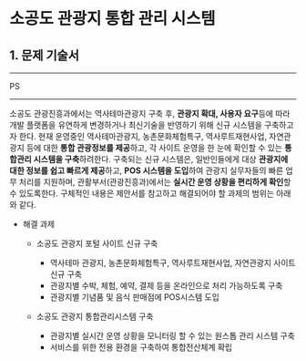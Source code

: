 소공도 관광지 통합 관리 시스템
============================

## 1. 문제 기술서
---------------------
PS

--------------------

소공도 관광진흥과에서는 역사테마관광지 구축 후, **관광지 확대, 사용자 요구**등에 따라 개발 플랫폼을 유연하게 변경하거나 최신기술을 반영하기 위해 신규 시스템을 구축하고자 한다. 현재 운영중인 역사테마관광지, 농촌문화체험특구, 역사루트재현사업, 자연관광지 등에 대한 **통합 관광정보를 제공**하고, 각 사이트 운영을 한 눈에 확인할 수 있는 **통합관리 시스템을 구축**하려한다. 구축되는 신규 시스템은, 일반인들에게 대상 **관광지에 대한 정보를 쉽고 빠르게 제공**하고, **POS 시스템을 도입**하여 관광지 실무자들의 빠른 업무 처리를 지원하며, 관활부서(관광진흥과)에서는 **실시간 운영 상황을 편리하게 확인**할 수 있도록한다. 구체적인 내용은 제안서를 참고하고 해결되어야 할 과제의 범위는 아래와 같다.

* 해결 과제
    * 소공도 관광지 포털 사이트 신규 구축
        - 역사테마 관광지, 농촌문화체험특구, 역사루트재현사업, 자연관광지 사이트 신규 구축
        - 관광지별 수박, 체험, 예약, 결제 등을 온라인으로 처리 가능하도록 구축
        - 관광지별 기념품 및 음식 판매점에 POS시스템 도입

    * 소공도 관광지 통합관리시스템 구축
        - 관광지별 실시간 운영 상황을 모니터링 할 수 있는 원스톱 관리 시스템 구축
        - 서비스를 위한 전용 환경을 구축하여 통합전산체계 확립